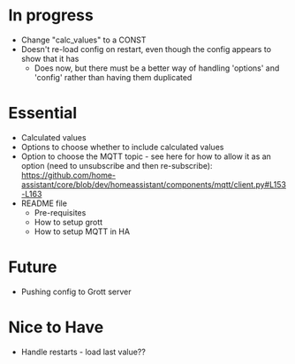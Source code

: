 # In progress
- Change "calc_values" to a CONST
- Doesn't re-load config on restart, even though the config appears to show that it has
  - Does now, but there must be a better way of handling 'options' and 'config' rather than having them duplicated


# Essential
- Calculated values
- Options to choose whether to include calculated values
- Option to choose the MQTT topic - see here for how to allow it as an option (need to unsubscribe and then re-subscribe): https://github.com/home-assistant/core/blob/dev/homeassistant/components/mqtt/client.py#L153-L163
- README file
  - Pre-requisites
  - How to setup grott
  - How to setup MQTT in HA

# Future
- Pushing config to Grott server

# Nice to Have
- Handle restarts - load last value??
